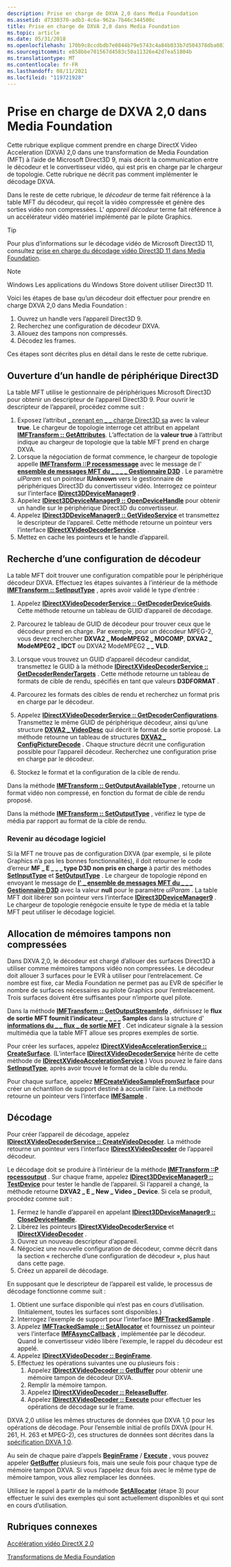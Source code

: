 ```yaml
---
description: Prise en charge de DXVA 2,0 dans Media Foundation
ms.assetid: d7330370-adb3-4c6a-962a-7b46c344500c
title: Prise en charge de DXVA 2,0 dans Media Foundation
ms.topic: article
ms.date: 05/31/2018
ms.openlocfilehash: 170b9c8ccdbdb7e0844b79e5743c4a84b033b7d504378dba083be5adfb244fcf
ms.sourcegitcommit: e858bbe701567d4583c50a11326e42d7ea51804b
ms.translationtype: MT
ms.contentlocale: fr-FR
ms.lasthandoff: 08/11/2021
ms.locfileid: "119721928"
---
```

# <a name="supporting-dxva-20-in-media-foundation"></a>Prise en charge de DXVA 2,0 dans Media Foundation

Cette rubrique explique comment prendre en charge DirectX Video Acceleration (DXVA) 2,0 dans une transformation de Media Foundation (MFT) à l’aide de Microsoft Direct3D 9, mais décrit la communication entre le décodeur et le convertisseur vidéo, qui est pris en charge par le chargeur de topologie. Cette rubrique ne décrit pas comment implémenter le décodage DXVA.

Dans le reste de cette rubrique, le *décodeur* de terme fait référence à la table MFT du décodeur, qui reçoit la vidéo compressée et génère des sorties vidéo non compressées. L' *appareil décodeur* terme fait référence à un accélérateur vidéo matériel implémenté par le pilote Graphics.

> [!TIP]
> Pour plus d’informations sur le décodage vidéo de Microsoft Direct3D 11, consultez [prise en charge du décodage vidéo Direct3D 11 dans Media Foundation](supporting-direct3d-11-video-decoding-in-media-foundation.md).

 

> [!Note]  
> Windows Les applications du Windows Store doivent utiliser Direct3D 11.

 

Voici les étapes de base qu’un décodeur doit effectuer pour prendre en charge DXVA 2,0 dans Media Foundation :

1.  Ouvrez un handle vers l’appareil Direct3D 9.
2.  Recherchez une configuration de décodeur DXVA.
3.  Allouez des tampons non compressés.
4.  Décodez les frames.

Ces étapes sont décrites plus en détail dans le reste de cette rubrique.

## <a name="opening-a-direct3d-device-handle"></a>Ouverture d’un handle de périphérique Direct3D

La table MFT utilise le gestionnaire de périphériques Microsoft Direct3D pour obtenir un descripteur de l’appareil Direct3D 9. Pour ouvrir le descripteur de l’appareil, procédez comme suit :

1.  Exposez l’attribut [ \_ prenant en \_ \_ charge Direct3D sa](mf-sa-d3d-aware-attribute.md) avec la valeur **true**. Le chargeur de topologie interroge cet attribut en appelant [**IMFTransform :: GetAttributes**](/windows/desktop/api/mftransform/nf-mftransform-imftransform-getattributes). L’affectation de la **valeur true** à l’attribut indique au chargeur de topologie que la table MFT prend en charge DXVA.
2.  Lorsque la négociation de format commence, le chargeur de topologie appelle [**IMFTransform ::P rocessmessage**](/windows/desktop/api/mftransform/nf-mftransform-imftransform-processmessage) avec le message de l' [**ensemble de messages MFT du \_ \_ \_ \_ Gestionnaire D3D**](mft-message-set-d3d-manager.md) . Le paramètre *ulParam* est un pointeur **IUnknown** vers le gestionnaire de périphériques Direct3D du convertisseur vidéo. Interrogez ce pointeur sur l’interface [**IDirect3DDeviceManager9**](/windows/desktop/api/dxva2api/nn-dxva2api-idirect3ddevicemanager9) .
3.  Appelez [**IDirect3DDeviceManager9 :: OpenDeviceHandle**](/windows/desktop/api/dxva2api/nf-dxva2api-idirect3ddevicemanager9-opendevicehandle) pour obtenir un handle sur le périphérique Direct3D du convertisseur.
4.  Appelez [**IDirect3DDeviceManager9 :: GetVideoService**](/windows/desktop/api/dxva2api/nf-dxva2api-idirect3ddevicemanager9-getvideoservice) et transmettez le descripteur de l’appareil. Cette méthode retourne un pointeur vers l’interface [**IDirectXVideoDecoderService**](/windows/desktop/api/dxva2api/nn-dxva2api-idirectxvideodecoderservice) .
5.  Mettez en cache les pointeurs et le handle d’appareil.

## <a name="finding-a-decoder-configuration"></a>Recherche d’une configuration de décodeur

La table MFT doit trouver une configuration compatible pour le périphérique décodeur DXVA. Effectuez les étapes suivantes à l’intérieur de la méthode [**IMFTransform :: SetInputType**](/windows/desktop/api/mftransform/nf-mftransform-imftransform-setinputtype) , après avoir validé le type d’entrée :

1.  Appelez [**IDirectXVideoDecoderService :: GetDecoderDeviceGuids**](/windows/desktop/api/dxva2api/nf-dxva2api-idirectxvideodecoderservice-getdecoderdeviceguids). Cette méthode retourne un tableau de GUID d’appareil de décodage.
2.  Parcourez le tableau de GUID de décodeur pour trouver ceux que le décodeur prend en charge. Par exemple, pour un décodeur MPEG-2, vous devez rechercher **DXVA2 \_ ModeMPEG2 \_ MOCOMP**, **DXVA2 \_ ModeMPEG2 \_ IDCT** ou DXVA2 ModeMPEG2 **\_ \_ VLD**.

3.  Lorsque vous trouvez un GUID d’appareil décodeur candidat, transmettez le GUID à la méthode [**IDirectXVideoDecoderService :: GetDecoderRenderTargets**](/windows/desktop/api/dxva2api/nf-dxva2api-idirectxvideodecoderservice-getdecoderrendertargets) . Cette méthode retourne un tableau de formats de cible de rendu, spécifiés en tant que valeurs **D3DFORMAT** .
4.  Parcourez les formats des cibles de rendu et recherchez un format pris en charge par le décodeur.
5.  Appelez [**IDirectXVideoDecoderService :: GetDecoderConfigurations**](/windows/desktop/api/dxva2api/nf-dxva2api-idirectxvideodecoderservice-getdecoderconfigurations). Transmettez le même GUID de périphérique décodeur, ainsi qu’une structure [**DXVA2 \_ VideoDesc**](/windows/desktop/api/dxva2api/ns-dxva2api-dxva2_videodesc) qui décrit le format de sortie proposé. La méthode retourne un tableau de structures [**DXVA2 \_ ConfigPictureDecode**](/windows/desktop/api/dxva2api/ns-dxva2api-dxva2_configpicturedecode) . Chaque structure décrit une configuration possible pour l’appareil décodeur. Recherchez une configuration prise en charge par le décodeur.
6.  Stockez le format et la configuration de la cible de rendu.

Dans la méthode [**IMFTransform :: GetOutputAvailableType**](/windows/desktop/api/mftransform/nf-mftransform-imftransform-getoutputavailabletype) , retourne un format vidéo non compressé, en fonction du format de cible de rendu proposé.

Dans la méthode [**IMFTransform :: SetOutputType**](/windows/desktop/api/mftransform/nf-mftransform-imftransform-setoutputtype) , vérifiez le type de média par rapport au format de la cible de rendu.

### <a name="fallback-to-software-decoding"></a>Revenir au décodage logiciel

Si la MFT ne trouve pas de configuration DXVA (par exemple, si le pilote Graphics n’a pas les bonnes fonctionnalités), il doit retourner le code d’erreur **MF \_ E \_ \_ \_ type D3D non pris en charge** à partir des méthodes [**SetInputType**](/windows/desktop/api/mftransform/nf-mftransform-imftransform-setinputtype) et [**SetOutputType**](/windows/desktop/api/mftransform/nf-mftransform-imftransform-setoutputtype) . Le chargeur de topologie répond en envoyant le message de [**l' \_ ensemble de messages MFT du \_ \_ \_ Gestionnaire D3D**](mft-message-set-d3d-manager.md) avec la valeur **null** pour le paramètre *ulParam* . La table MFT doit libérer son pointeur vers l’interface [**IDirect3DDeviceManager9**](/windows/desktop/api/dxva2api/nn-dxva2api-idirect3ddevicemanager9) . Le chargeur de topologie renégocie ensuite le type de média et la table MFT peut utiliser le décodage logiciel.

## <a name="allocating-uncompressed-buffers"></a>Allocation de mémoires tampons non compressées

Dans DXVA 2,0, le décodeur est chargé d’allouer des surfaces Direct3D à utiliser comme mémoires tampons vidéo non compressées. Le décodeur doit allouer 3 surfaces pour le EVR à utiliser pour l’entrelacement. Ce nombre est fixe, car Media Foundation ne permet pas au EVR de spécifier le nombre de surfaces nécessaires au pilote Graphics pour l’entrelacement. Trois surfaces doivent être suffisantes pour n’importe quel pilote.

Dans la méthode [**IMFTransform :: GetOutputStreamInfo**](/windows/desktop/api/mftransform/nf-mftransform-imftransform-getoutputstreaminfo) , définissez le **flux de sortie MFT fournit l’indicateur \_ \_ \_ \_ Samples** dans la structure d' [**informations du \_ \_ flux \_ de sortie MFT**](/windows/desktop/api/mftransform/ns-mftransform-mft_output_stream_info) . Cet indicateur signale à la session multimédia que la table MFT alloue ses propres exemples de sortie.

Pour créer les surfaces, appelez [**IDirectXVideoAccelerationService :: CreateSurface**](/windows/desktop/api/dxva2api/nf-dxva2api-idirectxvideoaccelerationservice-createsurface). (L’interface [**IDirectXVideoDecoderService**](/windows/desktop/api/dxva2api/nn-dxva2api-idirectxvideodecoderservice) hérite de cette méthode de [**IDirectXVideoAccelerationService**](/windows/desktop/api/dxva2api/nn-dxva2api-idirectxvideoaccelerationservice).) Vous pouvez le faire dans [**SetInputType**](/windows/desktop/api/mftransform/nf-mftransform-imftransform-setinputtype), après avoir trouvé le format de la cible du rendu.

Pour chaque surface, appelez [**MFCreateVideoSampleFromSurface**](/windows/desktop/api/evr/nc-evr-mfcreatevideosamplefromsurface) pour créer un échantillon de support destiné à accueillir l’aire. La méthode retourne un pointeur vers l’interface [**IMFSample**](/windows/desktop/api/mfobjects/nn-mfobjects-imfsample) .

## <a name="decoding"></a>Décodage

Pour créer l’appareil de décodage, appelez [**IDirectXVideoDecoderService :: CreateVideoDecoder**](/windows/desktop/api/dxva2api/nf-dxva2api-idirectxvideodecoderservice-createvideodecoder). La méthode retourne un pointeur vers l’interface [**IDirectXVideoDecoder**](/windows/desktop/api/dxva2api/nn-dxva2api-idirectxvideodecoder) de l’appareil décodeur.

Le décodage doit se produire à l’intérieur de la méthode [**IMFTransform ::P rocessoutput**](/windows/desktop/api/mftransform/nf-mftransform-imftransform-processoutput) . Sur chaque frame, appelez [**IDirect3DDeviceManager9 :: TestDevice**](/windows/desktop/api/dxva2api/nf-dxva2api-idirect3ddevicemanager9-testdevice) pour tester le handle de l’appareil. Si l’appareil a changé, la méthode retourne **DXVA2 \_ E \_ New \_ Video \_ Device**. Si cela se produit, procédez comme suit :

1.  Fermez le handle d’appareil en appelant [**IDirect3DDeviceManager9 :: CloseDeviceHandle**](/windows/desktop/api/dxva2api/nf-dxva2api-idirect3ddevicemanager9-closedevicehandle).
2.  Libérez les pointeurs [**IDirectXVideoDecoderService**](/windows/desktop/api/dxva2api/nn-dxva2api-idirectxvideodecoderservice) et [**IDirectXVideoDecoder**](/windows/desktop/api/dxva2api/nn-dxva2api-idirectxvideodecoder) .
3.  Ouvrez un nouveau descripteur d’appareil.
4.  Négociez une nouvelle configuration de décodeur, comme décrit dans la section « recherche d’une configuration de décodeur », plus haut dans cette page.
5.  Créez un appareil de décodage.

En supposant que le descripteur de l’appareil est valide, le processus de décodage fonctionne comme suit :

1.  Obtient une surface disponible qui n’est pas en cours d’utilisation. (Initialement, toutes les surfaces sont disponibles.)
2.  Interrogez l’exemple de support pour l’interface [**IMFTrackedSample**](/windows/win32/api/mfidl/nn-mfidl-imftrackedsample) .
3.  Appelez [**IMFTrackedSample :: SetAllocator**](/windows/win32/api/mfidl/nf-mfidl-imftrackedsample-setallocator) et fournissez un pointeur vers l’interface [**IMFAsyncCallback**](/windows/desktop/api/mfobjects/nn-mfobjects-imfasynccallback) , implémentée par le décodeur. Quand le convertisseur vidéo libère l’exemple, le rappel du décodeur est appelé.
4.  Appelez [**IDirectXVideoDecoder :: BeginFrame**](/windows/desktop/api/dxva2api/nf-dxva2api-idirectxvideodecoder-beginframe).
5.  Effectuez les opérations suivantes une ou plusieurs fois :
    1.  Appelez [**IDirectXVideoDecoder :: GetBuffer**](/windows/desktop/api/dxva2api/nf-dxva2api-idirectxvideodecoder-getbuffer) pour obtenir une mémoire tampon de décodeur DXVA.
    2.  Remplir la mémoire tampon.
    3.  Appelez [**IDirectXVideoDecoder :: ReleaseBuffer**](/windows/desktop/api/dxva2api/nf-dxva2api-idirectxvideodecoder-releasebuffer).
    4.  Appelez [**IDirectXVideoDecoder :: Execute**](/windows/desktop/api/dxva2api/nf-dxva2api-idirectxvideodecoder-execute) pour effectuer les opérations de décodage sur le frame.

DXVA 2,0 utilise les mêmes structures de données que DXVA 1,0 pour les opérations de décodage. Pour l’ensemble initial de profils DXVA (pour H. 261, H. 263 et MPEG-2), ces structures de données sont décrites dans la [spécification DXVA 1,0](/windows-hardware/drivers/display/directx-video-acceleration).

Au sein de chaque paire d’appels [**BeginFrame**](/windows/desktop/api/dxva2api/nf-dxva2api-idirectxvideodecoder-beginframe) / [**Execute**](/windows/desktop/api/dxva2api/nf-dxva2api-idirectxvideodecoder-execute) , vous pouvez appeler [**GetBuffer**](/windows/desktop/api/dxva2api/nf-dxva2api-idirectxvideodecoder-getbuffer) plusieurs fois, mais une seule fois pour chaque type de mémoire tampon DXVA. Si vous l’appelez deux fois avec le même type de mémoire tampon, vous allez remplacer les données.

Utilisez le rappel à partir de la méthode [**SetAllocator**](/windows/win32/api/mfidl/nf-mfidl-imftrackedsample-setallocator) (étape 3) pour effectuer le suivi des exemples qui sont actuellement disponibles et qui sont en cours d’utilisation.

## <a name="related-topics"></a>Rubriques connexes

<dl> <dt>

[Accélération vidéo DirectX 2,0](directx-video-acceleration-2-0.md)
</dt> <dt>

[Transformations de Media Foundation](media-foundation-transforms.md)
</dt> </dl>

 

 

